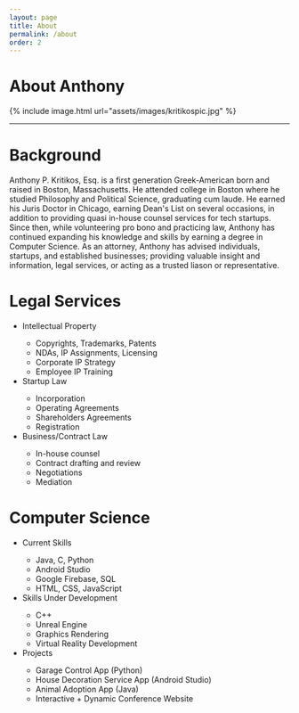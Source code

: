 ```yaml
---
layout: page
title: About
permalink: /about
order: 2
---
```


<h1 class="centered-title">About Anthony</h1>

{% include image.html url="assets/images/kritikospic.jpg" %}

<hr class="rounded">

<h1 class="centered-header">Background</h1>

<p>Anthony P. Kritikos, Esq. is a first generation Greek-American born and raised in Boston, Massachusetts. He attended college in Boston where he studied Philosophy and Political Science, graduating cum laude. He earned his Juris Doctor in Chicago, earning Dean's List on several occasions, in addition to providing quasi in-house counsel services for tech startups. Since then, while volunteering pro bono and practicing law, Anthony has continued expanding his knowledge and skills by earning a degree in Computer Science. As an attorney, Anthony has advised individuals, startups, and established businesses; providing valuable insight and information, legal services, or acting as a trusted liason or representative.</p>

<div class="services">

<div class="legalcol">
<h1 class="centered-header">Legal Services</h1>
<ul>
  <li>Intellectual Property</li>
  <ul>
    <li>Copyrights, Trademarks, Patents</li>
    <li>NDAs, IP Assignments, Licensing</li>
    <li>Corporate IP Strategy</li>
    <li>Employee IP Training</li>
  </ul>
  <li>Startup Law</li>
  <ul>
    <li>Incorporation</li>
    <li>Operating Agreements</li>
    <li>Shareholders Agreements</li>
    <li>Registration</li>
  </ul>
  <li>Business/Contract Law</li>
  <ul>
    <li>In-house counsel</li>
    <li>Contract drafting and review</li>
    <li>Negotiations</li>
    <li>Mediation</li>
  </ul>
</ul>
</div>

<div class="cscol">
<h1 class="centered-header">Computer Science</h1>
<ul>
  <li>Current Skills</li>
  <ul>
    <li>Java, C, Python</li>
    <li>Android Studio</li>
    <li>Google Firebase, SQL</li>
    <li>HTML, CSS, JavaScript</li>
  </ul>
  <li>Skills Under Development</li>
  <ul>
    <li>C++</li>
    <li>Unreal Engine</li>
    <li>Graphics Rendering</li>
    <li>Virtual Reality Development</li>
  </ul>
  <li>Projects</li>
  <ul>
    <li>Garage Control App (Python)</li>
    <li>House Decoration Service App (Android Studio)</li>
    <li>Animal Adoption App (Java)</li>
    <li>Interactive + Dynamic Conference Website</li>
  </ul>
</ul>
</div>

</div>

